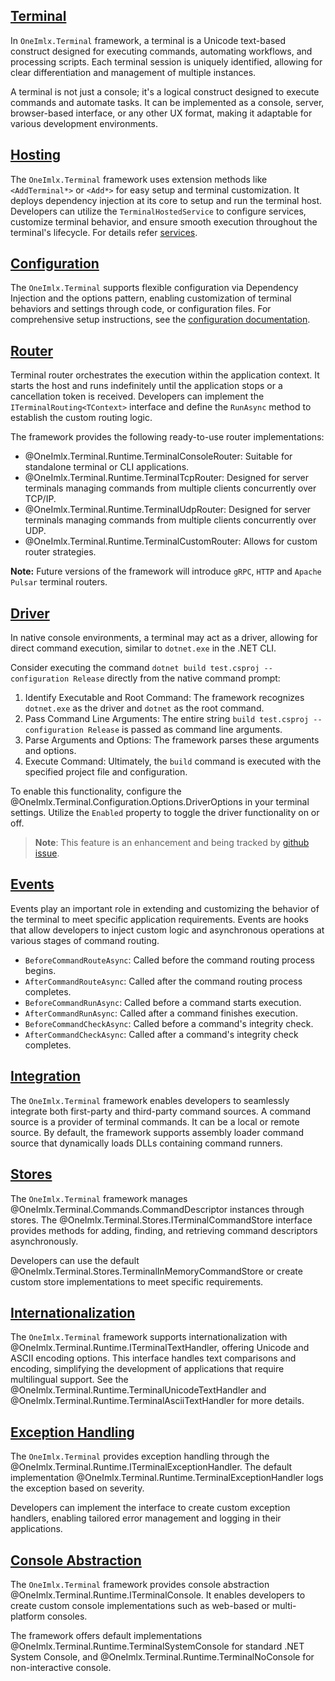 ## [Terminal](xref:OneImlx.Terminal.Runtime.Terminal)
In `OneImlx.Terminal` framework, a terminal is a Unicode text-based construct designed for executing commands, automating workflows, and processing scripts. Each terminal session is uniquely identified, allowing for clear differentiation and management of multiple instances.

A terminal is not just a console; it's a logical construct designed to execute commands and automate tasks. It can be implemented as a console, server, browser-based interface, or any other UX format, making it adaptable for various development environments.

## [Hosting](xref:OneImlx.Terminal.Hosting)
The `OneImlx.Terminal` framework uses extension methods like `<AddTerminal*>` or `<Add*>` for easy setup and terminal customization. It deploys dependency injection at its core to setup and run the terminal host. Developers can utilize the `TerminalHostedService` to configure services, customize terminal behavior, and ensure smooth execution throughout the terminal's lifecycle. For details refer [services](../configuration/services.md).

## [Configuration](xref:OneImlx.Terminal.Configuration.Options.TerminalOptions)
The `OneImlx.Terminal` supports flexible configuration via Dependency Injection and the options pattern, enabling customization of terminal behaviors and settings through code, or configuration files. For comprehensive setup instructions, see the [configuration documentation](../configuration/intro.md).

## [Router](xref:OneImlx.Terminal.Runtime.ITerminalRouter`1)
Terminal router orchestrates the execution within the application context. It starts the host and runs indefinitely until the application stops or a cancellation token is received. Developers can implement the `ITerminalRouting<TContext>` interface and define the `RunAsync` method to establish the custom routing logic. 

The framework provides the following ready-to-use router implementations:

- @OneImlx.Terminal.Runtime.TerminalConsoleRouter: Suitable for standalone terminal or CLI applications.
- @OneImlx.Terminal.Runtime.TerminalTcpRouter: Designed for server terminals managing commands from multiple clients concurrently over TCP/IP.
- @OneImlx.Terminal.Runtime.TerminalUdpRouter: Designed for server terminals managing commands from multiple clients concurrently over UDP.
- @OneImlx.Terminal.Runtime.TerminalCustomRouter: Allows for custom router strategies.

**Note:** Future versions of the framework will introduce `gRPC`, `HTTP` and `Apache Pulsar` terminal routers.

## [Driver](xref:OneImlx.Terminal.Configuration.Options.DriverOptions)
In native console environments, a terminal may act as a driver, allowing for direct command execution, similar to `dotnet.exe` in the .NET CLI. 

Consider executing the command `dotnet build test.csproj --configuration Release` directly from the native command prompt:

1. Identify Executable and Root Command: The framework recognizes `dotnet.exe` as the driver and `dotnet` as the root command.
2. Pass Command Line Arguments: The entire string `build test.csproj --configuration Release` is passed as command line arguments.
3. Parse Arguments and Options: The framework parses these arguments and options.
4. Execute Command: Ultimately, the `build` command is executed with the specified project file and configuration.

To enable this functionality, configure the @OneImlx.Terminal.Configuration.Options.DriverOptions in your terminal settings. Utilize the `Enabled` property to toggle the driver functionality on or off.

> **Note**: This feature is an enhancement and being tracked by [github issue](https://github.com/perpetualintelligence/terminal/issues/107).

## [Events](xref:OneImlx.Terminal.Events.ITerminalEventHandler)
Events play an important role in extending and customizing the behavior of the terminal to meet specific application requirements. Events are hooks that allow developers to inject custom logic and asynchronous operations at various stages of command routing.

- `BeforeCommandRouteAsync`: Called before the command routing process begins.
- `AfterCommandRouteAsync`: Called after the command routing process completes.
- `BeforeCommandRunAsync`: Called before a command starts execution.
- `AfterCommandRunAsync`: Called after a command finishes execution.
- `BeforeCommandCheckAsync`: Called before a command's integrity check.
- `AfterCommandCheckAsync`: Called after a command's integrity check completes.

## [Integration](xref:OneImlx.Terminal.Integration)
The `OneImlx.Terminal` framework enables developers to seamlessly integrate both first-party and third-party command sources. A command source is a provider of terminal commands. It can be a local or remote source. By default, the framework supports assembly loader command source that dynamically loads DLLs containing command runners.

## [Stores](xref:OneImlx.Terminal.Stores)
The `OneImlx.Terminal` framework manages @OneImlx.Terminal.Commands.CommandDescriptor instances through stores. The @OneImlx.Terminal.Stores.ITerminalCommandStore interface provides methods for adding, finding, and retrieving command descriptors asynchronously.

Developers can use the default @OneImlx.Terminal.Stores.TerminalInMemoryCommandStore or create custom store implementations to meet specific requirements.

## [Internationalization](xref:OneImlx.Terminal.Runtime.ITerminalTextHandler)
The `OneImlx.Terminal` framework supports internationalization with @OneImlx.Terminal.Runtime.ITerminalTextHandler, offering Unicode and ASCII encoding options. This interface handles text comparisons and encoding, simplifying the development of applications that require multilingual support. See the @OneImlx.Terminal.Runtime.TerminalUnicodeTextHandler and @OneImlx.Terminal.Runtime.TerminalAsciiTextHandler for more details.

## [Exception Handling](xref:OneImlx.Terminal.Runtime.ITerminalExceptionHandler)
The `OneImlx.Terminal` provides exception handling through the @OneImlx.Terminal.Runtime.ITerminalExceptionHandler. The default implementation @OneImlx.Terminal.Runtime.TerminalExceptionHandler logs the exception based on severity. 

Developers can implement the interface to create custom exception handlers, enabling tailored error management and logging in their applications.

## [Console Abstraction](xref:OneImlx.Terminal.Runtime.ITerminalConsole)
The `OneImlx.Terminal` framework provides console abstraction @OneImlx.Terminal.Runtime.ITerminalConsole. It enables developers to create custom console implementations such as web-based or multi-platform consoles.

The framework offers default implementations @OneImlx.Terminal.Runtime.TerminalSystemConsole for standard .NET System Console, and @OneImlx.Terminal.Runtime.TerminalNoConsole for non-interactive console.